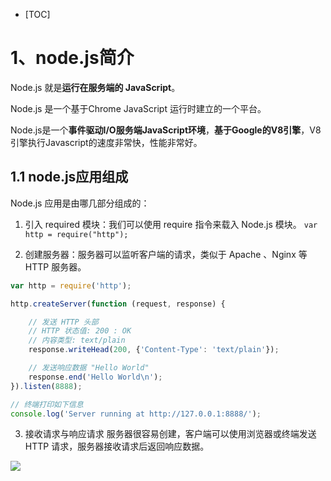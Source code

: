 - [TOC]

# 1、node.js简介
Node.js 就是**运行在服务端的 JavaScript**。

Node.js 是一个基于Chrome JavaScript 运行时建立的一个平台。

Node.js是一个**事件驱动I/O服务端JavaScript环境**，**基于Google的V8引擎**，V8引擎执行Javascript的速度非常快，性能非常好。

## 1.1 node.js应用组成
Node.js 应用是由哪几部分组成的：

1. 引入 required 模块：我们可以使用 require 指令来载入 Node.js 模块。
` var http = require("http"); `

2. 创建服务器：服务器可以监听客户端的请求，类似于 Apache 、Nginx 等 HTTP 服务器。

```javascript
var http = require('http');

http.createServer(function (request, response) {

    // 发送 HTTP 头部 
    // HTTP 状态值: 200 : OK
    // 内容类型: text/plain
    response.writeHead(200, {'Content-Type': 'text/plain'});

    // 发送响应数据 "Hello World"
    response.end('Hello World\n');
}).listen(8888);

// 终端打印如下信息
console.log('Server running at http://127.0.0.1:8888/');
```

3. 接收请求与响应请求 服务器很容易创建，客户端可以使用浏览器或终端发送 HTTP 请求，服务器接收请求后返回响应数据。

![](https://www.runoob.com/wp-content/uploads/2014/03/node-hello.gif)